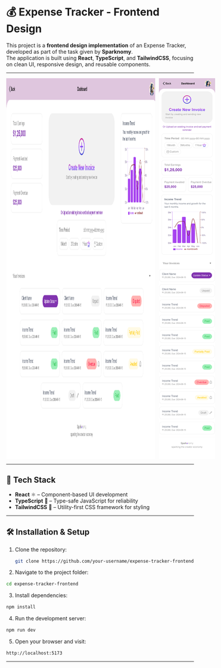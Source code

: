 # 💰 Expense Tracker - Frontend Design

This project is a **frontend design implementation** of an Expense Tracker, developed as part of the task given by **Sparknomy**.  
The application is built using **React**, **TypeScript**, and **TailwindCSS**, focusing on clean UI, responsive design, and reusable components.

---

<div style="display: flex; gap: 10px;">
  <img src="public/desktop-view.png" alt="Dashboard" width="400"/>
  <img src="public/mobile-view.png" alt="Transactions" width="400"/>
</div>

---

## 🚀 Tech Stack
- **React** ⚛️ – Component-based UI development
- **TypeScript** 🔹 – Type-safe JavaScript for reliability
- **TailwindCSS** 🎨 – Utility-first CSS framework for styling

---

## 🛠️ Installation & Setup

1. Clone the repository:
   ```bash
   git clone https://github.com/your-username/expense-tracker-frontend.git
2. Navigate to the project folder:
 ```bash
cd expense-tracker-frontend
```

3. Install dependencies:
 ```bash
npm install
```

4. Run the development server:
 ```bash
npm run dev
```

5. Open your browser and visit:
 ```bash
http://localhost:5173
```

---
